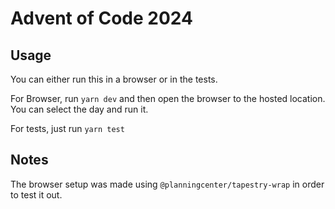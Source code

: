 # Advent of Code 2024

## Usage

You can either run this in a browser or in the tests.

For Browser, run
`yarn dev`
and then open the browser to the hosted location. You can select the day and run it.

For tests, just run `yarn test`

## Notes

The browser setup was made using `@planningcenter/tapestry-wrap` in order to test it out.
